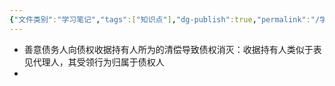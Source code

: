 ```yaml
---
{"文件类别":"学习笔记","tags":["知识点"],"dg-publish":true,"permalink":"/学习笔记/知识点cheese/债权收据持有人规则/","dgPassFrontmatter":true,"created":"2024-07-30T12:13:07.525+08:00","updated":"2024-09-11T12:35:57.371+08:00"}
---
```


- 善意债务人向债权收据持有人所为的清偿导致债权消灭：收据持有人类似于表见代理人，其受领行为归属于债权人
- 
